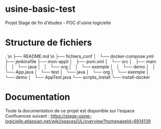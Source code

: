 # usine-basic-test
Projet Stage de fin d'études - POC d'usine logicielle

# Structure de fichiers
. \n
├── README.md \n
├── fichiers_conf
│   └── docker-compose.yml
├── jenkinsfile
├── mon-appli
│   ├── pom.xml
│   └── src
│       ├── main
│       │   └── java
│       │       └── org
│       │           └── exemple
│       │               └── demo
│       │                   └── App.java
│       └── test
│           └── java
│               └── org
│                   └── exemple
│                       └── demo
│                           └── AppTest.java
└── scripts_install
    └── install-docker

# Documentation
Toute la documentation de ce projet est disponible sur l'espace Confluences suivant : https://stage-usine-logicielle.atlassian.net/wiki/spaces/UL/overview?homepageId=6914139 
